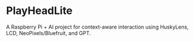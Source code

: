 # PlayHeadLite

A Raspberry Pi + AI project for context-aware interaction using HuskyLens, LCD, NeoPixels/Bluefruit, and GPT.
